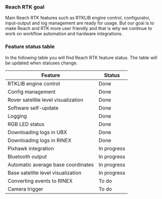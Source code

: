 ### Reach RTK goal

Main Reach RTK features such as RTKLIB engine control, configurator, input-output and log management are ready for usage. But our goal is to make Reach and RTK more user friendly and that is why we continue to work on workflow automation and hardware integrations.

### Feature status table

In the following table you will find Reach RTK feature status. The table will be updated when statuses change.

| Feature                             | Status      |
|-------------------------------------|-------------|
| RTKLIB engine control               | Done        |
| Config management                   | Done        |
| Rover satellite level visualization | Done        |
| Software self-update                | Done        |
| Logging                             | Done        |
| RGB LED status                      | Done        |
| Downloading logs in UBX             | Done        |
| Downloading logs in RINEX           | Done        |
| Pixhawk integration                 | In progress |
| Bluetooth output                    | In progress |
| Automatic average base coordinates  | In progress |
| Base satellite level visualization  | In progress |
| Converting events to RINEX          | To do       |
| Camera trigger                      | To do       |
